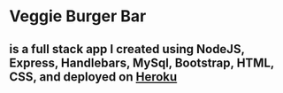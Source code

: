 # Veggie Burger Bar

## is a full stack app I created using NodeJS, Express, Handlebars, MySql, Bootstrap, HTML, CSS, and deployed on [Heroku](https://veggie-burger-bar.herokuapp.com/)



